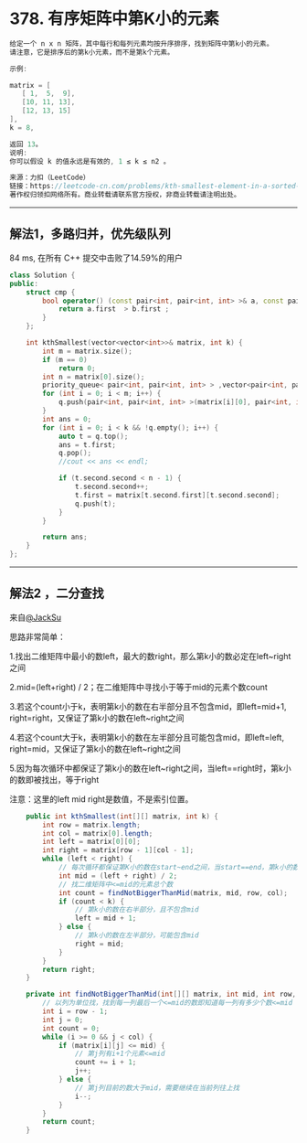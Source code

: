 # 378. 有序矩阵中第K小的元素

```c++
给定一个 n x n 矩阵，其中每行和每列元素均按升序排序，找到矩阵中第k小的元素。
请注意，它是排序后的第k小元素，而不是第k个元素。

示例:

matrix = [
   [ 1,  5,  9],
   [10, 11, 13],
   [12, 13, 15]
],
k = 8,

返回 13。
说明:
你可以假设 k 的值永远是有效的, 1 ≤ k ≤ n2 。

来源：力扣（LeetCode）
链接：https://leetcode-cn.com/problems/kth-smallest-element-in-a-sorted-matrix
著作权归领扣网络所有。商业转载请联系官方授权，非商业转载请注明出处。
```

---

## 解法1，多路归并，优先级队列

84 ms, 在所有 C++ 提交中击败了14.59%的用户

```c++
class Solution {
public:
	struct cmp {
		bool operator() (const pair<int, pair<int, int> >& a, const pair<int, pair<int, int> >& b) {
			return a.first  > b.first ;
		}
	};

	int kthSmallest(vector<vector<int>>& matrix, int k) {
		int m = matrix.size();
		if (m == 0)
			return 0;
		int n = matrix[0].size();
		priority_queue< pair<int, pair<int, int> > ,vector<pair<int, pair<int, int> > >,cmp  >q;
		for (int i = 0; i < m; i++) {
			q.push(pair<int, pair<int, int> >(matrix[i][0], pair<int, int>(i,0) ));
		}
		int ans = 0;
		for (int i = 0; i < k && !q.empty(); i++) {
			auto t = q.top();
			ans = t.first;
			q.pop();
			//cout << ans << endl;

			if (t.second.second < n - 1) {
				t.second.second++;
				t.first = matrix[t.second.first][t.second.second];
				q.push(t);
			}
		}

		return ans;
	}
};
```

---

## 解法2 ，二分查找

来自[@JackSu](https://leetcode-cn.com/problems/kth-smallest-element-in-a-sorted-matrix/solution/er-fen-chao-ji-jian-dan-by-jacksu1024/)


思路非常简单：

1.找出二维矩阵中最小的数left，最大的数right，那么第k小的数必定在left~right之间

2.mid=(left+right) / 2；在二维矩阵中寻找小于等于mid的元素个数count

3.若这个count小于k，表明第k小的数在右半部分且不包含mid，即left=mid+1, right=right，又保证了第k小的数在left~right之间

4.若这个count大于k，表明第k小的数在左半部分且可能包含mid，即left=left, right=mid，又保证了第k小的数在left~right之间

5.因为每次循环中都保证了第k小的数在left~right之间，当left==right时，第k小的数即被找出，等于right

注意：这里的left mid right是数值，不是索引位置。

```java
    public int kthSmallest(int[][] matrix, int k) {
        int row = matrix.length;
        int col = matrix[0].length;
        int left = matrix[0][0];
        int right = matrix[row - 1][col - 1];
        while (left < right) {
            // 每次循环都保证第K小的数在start~end之间，当start==end，第k小的数就是start
            int mid = (left + right) / 2;
            // 找二维矩阵中<=mid的元素总个数
            int count = findNotBiggerThanMid(matrix, mid, row, col);
            if (count < k) {
                // 第k小的数在右半部分，且不包含mid
                left = mid + 1;
            } else {
                // 第k小的数在左半部分，可能包含mid
                right = mid;
            }
        }
        return right;
    }

    private int findNotBiggerThanMid(int[][] matrix, int mid, int row, int col) {
        // 以列为单位找，找到每一列最后一个<=mid的数即知道每一列有多少个数<=mid
        int i = row - 1;
        int j = 0;
        int count = 0;
        while (i >= 0 && j < col) {
            if (matrix[i][j] <= mid) {
                // 第j列有i+1个元素<=mid
                count += i + 1;
                j++;
            } else {
                // 第j列目前的数大于mid，需要继续在当前列往上找
                i--;
            }
        }
        return count;
    }


```

